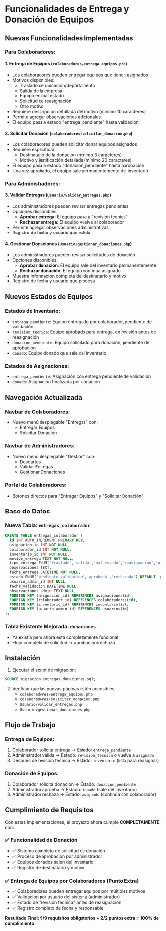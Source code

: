 # Funcionalidades de Entrega y Donación de Equipos

## Nuevas Funcionalidades Implementadas

### Para Colaboradores:

#### 1. **Entrega de Equipos** (`colaboradores/entrega_equipos.php`)
- Los colaboradores pueden entregar equipos que tienen asignados
- Motivos disponibles:
  - Traslado de ubicación/departamento
  - Salida de la empresa
  - Equipo en mal estado
  - Solicitud de reasignación
  - Otro motivo
- Requiere descripción detallada del motivo (mínimo 10 caracteres)
- Permite agregar observaciones adicionales
- El equipo pasa a estado "entrega_pendiente" hasta validación

#### 2. **Solicitar Donación** (`colaboradores/solicitar_donacion.php`)
- Los colaboradores pueden solicitar donar equipos asignados
- Requiere especificar:
  - Destinatario de la donación (mínimo 3 caracteres)
  - Motivo y justificación detallada (mínimo 20 caracteres)
- El equipo pasa a estado "donacion_pendiente" hasta aprobación
- Una vez aprobado, el equipo sale permanentemente del inventario

### Para Administradores:

#### 3. **Validar Entregas** (`Usuario/validar_entregas.php`)
- Los administradores pueden revisar entregas pendientes
- Opciones disponibles:
  - **Aprobar entrega**: El equipo pasa a "revisión técnica"
  - **Rechazar entrega**: El equipo vuelve al colaborador
- Permite agregar observaciones administrativas
- Registro de fecha y usuario que valida

#### 4. **Gestionar Donaciones** (`Usuario/gestionar_donaciones.php`)
- Los administradores pueden revisar solicitudes de donación
- Opciones disponibles:
  - **Aprobar donación**: El equipo sale del inventario permanentemente
  - **Rechazar donación**: El equipo continúa asignado
- Muestra información completa del destinatario y motivo
- Registro de fecha y usuario que procesa

## Nuevos Estados de Equipos

### Estados de Inventario:
- `entrega_pendiente`: Equipo entregado por colaborador, pendiente de validación
- `revision_tecnica`: Equipo aprobado para entrega, en revisión antes de reasignación
- `donacion_pendiente`: Equipo solicitado para donación, pendiente de aprobación
- `donado`: Equipo donado que sale del inventario

### Estados de Asignaciones:
- `entrega_pendiente`: Asignación con entrega pendiente de validación
- `donado`: Asignación finalizada por donación

## Navegación Actualizada

### Navbar de Colaboradores:
- Nuevo menú desplegable "Entregas" con:
  - Entregar Equipos
  - Solicitar Donación

### Navbar de Administradores:
- Nuevo menú desplegable "Gestión" con:
  - Descartes
  - Validar Entregas
  - Gestionar Donaciones

### Portal de Colaboradores:
- Botones directos para "Entregar Equipos" y "Solicitar Donación"

## Base de Datos

### Nueva Tabla: `entregas_colaborador`
```sql
CREATE TABLE entregas_colaborador (
  id INT AUTO_INCREMENT PRIMARY KEY,
  asignacion_id INT NOT NULL,
  colaborador_id INT NOT NULL,
  inventario_id INT NOT NULL,
  motivo_entrega TEXT NOT NULL,
  tipo_entrega ENUM('traslado','salida','mal_estado','reasignacion','otro') NOT NULL,
  observaciones TEXT,
  fecha_entrega DATETIME NOT NULL,
  estado ENUM('pendiente_validacion','aprobada','rechazada') DEFAULT 'pendiente_validacion',
  usuario_admin_id INT NULL,
  fecha_validacion DATETIME NULL,
  observaciones_admin TEXT NULL,
  FOREIGN KEY (asignacion_id) REFERENCES asignaciones(id),
  FOREIGN KEY (colaborador_id) REFERENCES colaboradores(id),
  FOREIGN KEY (inventario_id) REFERENCES inventario(id),
  FOREIGN KEY (usuario_admin_id) REFERENCES usuarios(id)
);
```

### Tabla Existente Mejorada: `donaciones`
- Ya existía pero ahora está completamente funcional
- Flujo completo de solicitud → aprobación/rechazo

## Instalación

1. Ejecutar el script de migración:
```sql
SOURCE migracion_entregas_donaciones.sql;
```

2. Verificar que las nuevas páginas estén accesibles:
   - `colaboradores/entrega_equipos.php`
   - `colaboradores/solicitar_donacion.php`
   - `Usuario/validar_entregas.php`
   - `Usuario/gestionar_donaciones.php`

## Flujo de Trabajo

### Entrega de Equipos:
1. Colaborador solicita entrega → Estado: `entrega_pendiente`
2. Administrador valida → Estado: `revision_tecnica` o vuelve a `asignado`
3. Después de revisión técnica → Estado: `inventario` (listo para reasignar)

### Donación de Equipos:
1. Colaborador solicita donación → Estado: `donacion_pendiente`
2. Administrador aprueba → Estado: `donado` (sale del inventario)
3. Administrador rechaza → Estado: `asignado` (continúa con colaborador)

## Cumplimiento de Requisitos

Con estas implementaciones, el proyecto ahora cumple **COMPLETAMENTE** con:

### ✅ **Funcionalidad de Donación**
- ✅ Sistema completo de solicitud de donación
- ✅ Proceso de aprobación por administrador
- ✅ Equipos donados salen del inventario
- ✅ Registro de destinatario y motivo

### ✅ **Entrega de Equipos por Colaboradores (Punto Extra)**
- ✅ Colaboradores pueden entregar equipos por múltiples motivos
- ✅ Validación por usuario del sistema (administrador)
- ✅ Estado de "revisión técnica" antes de reasignación
- ✅ Registro completo de fecha y responsable

**Resultado Final: 9/9 requisitos obligatorios + 2/2 puntos extra = 100% de cumplimiento**

